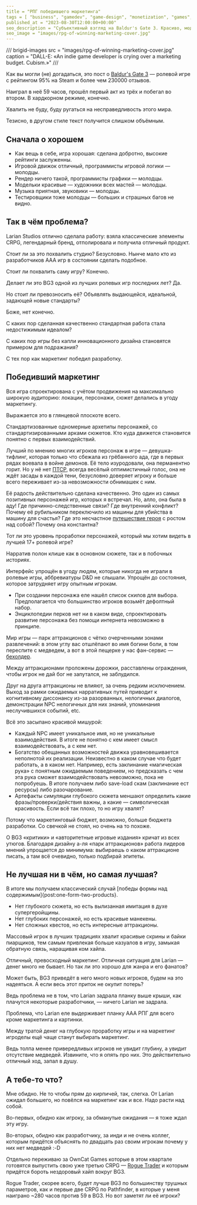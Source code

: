 ```yaml
---
title = "РПГ победившего маркетинга"
tags = [ "business", "gamedev", "game-design", "monetization", "games", "world-design"]
published_at = "2023-08-30T12:00:00+00:00"
seo_description = "Субъективный взгляд на Baldur's Gate 3. Красиво, модно, без души."
seo_image = "images/rpg-of-winning-marketing-cover.jpg"
---
```


/// brigid-images
src = "images/rpg-of-winning-marketing-cover.jpg"
caption = "DALL-E: «An indie game developer is crying over a marketing budget. Cubism.»"
///

Как вы могли (не) догадаться, это пост о [Baldur's Gate 3](https://store.steampowered.com/app/1086940/Baldurs_Gate_3/) — ролевой игре с рейтингом 95% на Steam и более чем 230000 отзывов.

Наиграл в неё 59 часов, прошёл первый акт из трёх и побегал во втором. В хардкорном режиме, конечно.

Хвалить не буду, буду ругаться на несправедливость этого мира.

Тезисно, в другом стиле текст получится слишком объёмным.

<!-- more -->

## Сначала о хорошем

- Как вещь в себе, игра хорошая: сделана добротно, высокие рейтинги заслуженны.
- Игровой движок отличный, программисты игровой логики — молодцы.
- Рендер ничего такой, программисты графики — молодцы.
- Модельки красивые — художники всех мастей — молодцы.
- Музыка приятная, звуковики — молодцы.
- Тестировщики тоже молодцы — больших и страшных багов не видно.

## Так в чём проблема?

Larian Studios отлично сделала работу: взяла классические элементы CRPG, легендарный бренд, отполировала и получила отличный продукт.

Стоит ли за это похвалить студию? Безусловно. Нынче мало кто из разработчиков ААА игр в состоянии сделать подобное.

Стоит ли похвалить саму игру? Конечно.

Делает ли это BG3 одной из лучших ролевых игр последних лет? Да.

Но стоит ли превозносить её? Объявлять выдающейся, идеальной, задающей новые стандарты?

Боже, нет конечно.

С каких пор сделанная качественно стандартная работа стала недостижимым идеалом?

С каких пор игры без капли инновационного дизайна становятся примером для подражания?

С тех пор как маркетинг победил разработку.

## Победивший маркетинг

Вся игра спроектирована с учётом продвижения на максимально широкую аудиторию: локации, персонажи, сюжет делались в угоду маркетингу.

Выражается это в глянцевой плоскоте всего.

Стандартизованные одномерные архетипы персонажей, со стандартизированными арками сюжетов. Кто куда движется становится понятно с первых взаимодействий.

Лучший по мнению многих игроков персонаж в игре — девушка-тифлинг, которая только что сбежала из грёбанного ада, где в первых рядах воевала в войне демонов. Её тело изуродовали, она перманентно горит. Но у нё нет [ПТСР](https://ru.wikipedia.org/wiki/%D0%9F%D0%BE%D1%81%D1%82%D1%82%D1%80%D0%B0%D0%B2%D0%BC%D0%B0%D1%82%D0%B8%D1%87%D0%B5%D1%81%D0%BA%D0%BE%D0%B5_%D1%81%D1%82%D1%80%D0%B5%D1%81%D1%81%D0%BE%D0%B2%D0%BE%D0%B5_%D1%80%D0%B0%D1%81%D1%81%D1%82%D1%80%D0%BE%D0%B9%D1%81%D1%82%D0%B2%D0%BE), всегда весёлый оптимистичный голос, она не ждёт засады в каждой тени, безусловно доверяет игроку и больше всего переживает из-за невозможности обнимашек с ним.

Её радость действительно сделана качественно. Это один из самых позитивных персонажей игр, которых я встречал. Но, алло, она была в аду! Где причинно-следственные связи? Где внутренний конфликт? Почему её рубильником переключило из машины для убийства в машину для счастья? Где это несчастное [путешествие героя](https://en.wikipedia.org/wiki/Hero%27s_journey) с ростом над собой? Почему она константна?

Тот ли это уровень проработки персонажей, который мы хотим видеть в лучшей 17+ ролевой игре?

Нарратив полон клише как в основном сюжете, так и в побочных историях.

Интерфейс упрощён в угоду людям, которые никогда не играли в ролевые игры, аббревиатуры D&D не слышали. Упрощён до состояния, которое затрудняет игру опытным игрокам.

- При создании персонажа еле нашёл список скилов для выбора. Предполагается что большинство игроков возьмёт дефолтный набор.
- Энциклопедии перков нет ни в каком виде, спроектировать развитие персонажа без помощи интернета невозможно в принципе.

Мир игры — парк аттракционов с чётко очерченными зонами развлечений: в этом углу вас отшлёпают во имя богини боли, в том переспите с медведем, а вот в этой пещерке у нас фан-сервис — [бехолдер](https://en.wikipedia.org/wiki/Beholder_(Dungeons_%26_Dragons)).

Между аттракционами проложены дорожки, расставлены ограждения, чтобы игрок не дай бог не запутался, не заблудился.

Друг на друга аттракционы не влияют, за очень редким исключением. Выход за рамки ожидаемых нарративных путей приводит к когнитивному диссонансу из-за разорванных, нелогичных диалогов, демонстрации NPC нелогичных для них знаний, упоминания неслучившихся событий, etc.

Всё это засыпано красивой мишурой:

- Каждый NPC имеет уникальное имя, но не уникальные взаимодействия. В итоге не понятно с кем имеет смысл взаимодействовать, а с кем нет.
- Богатство обещанных возможностей движка уравновешивается неполнотой их реализации. Неизвестно в каком случае что будет работать, а в каком нет. Например, есть заклинание «магическая рука» с понятным ожидаемым поведением, но предсказать с чем эта рука сможет взаимодействовать невозможно, пока не попробуешь. В итоге получаем либо save-load скам (заклинание ест ресурсы) либо разочарование.
- Артефакты симуляции глубокого сюжета меншают определить какие фразы/проверки/действия важны, а какие — символическая красивость. Если всё так плохо, то но игру хвалят?

Потому что маркетинговый бюджет, возможно, больше бюджета разработки. Со свечкой не стоял, но очень на то похоже.

О BG3 «критики» и «авторитетные игровые издания» кричат из всех утюгов. Благодаря дизайну а-ля «парк аттракционов» работа лидеров мнений упрощается до минимума: выбираешь о каком аттракционе писать, а там всё очевидно, только подбирай эпитеты.

## Не лучшая ни в чём, но самая лучшая?

В итоге мы получаем классический случай [победы формы над содержимым]{post:one-form-two-products}.

- Нет глубокого сюжета, но есть вылизанная имитация в духе супергеройщины.
- Нет глубоких персонажей, но есть красивые манекены.
- Нет сложных квестов, но есть интересные аттракционы.

Массовый игрок в лучших традициях хвалит красивые скрины и байки пиарщиков, тем самым привлекая больше казуалов в игру, замыкая обратную связь, наращивая ком хайпа.

Отличный, превосходный маркетинг. Отличная ситуация для Larian — денег много не бывает. Но так ли это хорошо для жанра и его фанатов?

Может быть, BG3 приведёт в него много новых игроков, будем на это надеяться. А если весь этот приток не окупит потерь?

Ведь проблема не в том, что Larian задрала планку выше крыши, как плачутся некоторые разработчики, — ничего Larian не задрала.

Проблема, что Larian еле выдерживает планку ААА РПГ для всего кроме маркетинга и картинки.

Между тратой денег на глубокую проработку игры и на маркетинг игроделы ещё чаще станут выбирать маркетинг.

Ведь толпа менее привередливых игроков не увидит глубину, а увидит отсутствие медведей. Извините, что я опять про них. Это действительно отличный ход, запал в душу.

## А тебе-то что?

Мне обидно. Не то чтобы прям до кирпичей, так, слегка. От Larian ожидал большего, но повёлся на маркетинг как и все. Надо расти над собой.

Во-первых, обидно как игроку, за обманутые ожидания — я тоже ждал эту игру.

Во-вторых, обидно как разработчику, за инди и не очень коллег, которым придётся объяснять по двадцать раз своим игрокам почему у них нет медведей :-D

Отдельно переживаю за OwnCat Games которые в этом квартале готовятся выпустить свою уже третью CRPG — [Rogue Trader](https://store.steampowered.com/app/2186680/Warhammer_40000_Rogue_Trader/) и которым придётся бороть нездоровый хайп вокруг BG3.

Rogue Trader, скорее всего, будет лучше BG3 по большинству трушных параметров, как и первые две CRPG по Pathfinder, в которые у меня наиграно ~280 часов против 59 в BG3. Но вот заметят ли её игроки?
